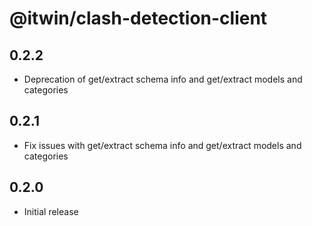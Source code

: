 # @itwin/clash-detection-client

## 0.2.2

- Deprecation of get/extract schema info and get/extract models and categories

## 0.2.1

- Fix issues with get/extract schema info and get/extract models and categories

## 0.2.0

- Initial release